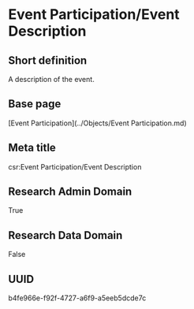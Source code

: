 # Event Participation/Event Description
## Short definition
A description of the event.
## Base page
[Event Participation](../Objects/Event Participation.md)
## Meta title
csr:Event Participation/Event Description
## Research Admin Domain
True
## Research Data Domain
False
## UUID
b4fe966e-f92f-4727-a6f9-a5eeb5dcde7c
